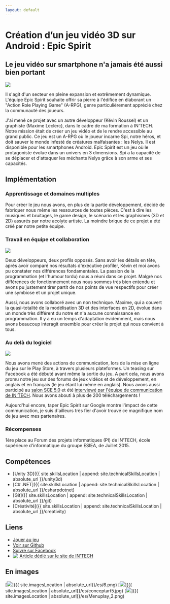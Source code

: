 ```yaml
---
layout: default
---
```

# Création d’un jeu vidéo 3D sur Android : Epic Spirit

## Le jeu vidéo sur smartphone n'a jamais été aussi bien portant

<img src="{{ site.imagesLocation | absolute_url}}/es/EpicSpiritLogo.png" class="realization-mini"/>

Il s'agit d'un secteur en pleine expansion et extrêmement dynamique. L'équipe Epic Spirit souhaite offrir sa pierre à l'édifice en élaborant un "Action Role Playing Game" (A-RPG), genre particulièrement apprécié chez la communauté des joueurs.

J'ai mené ce projet avec un autre développeur (Kévin Roussel) et un graphiste (Maxime Leclerc), dans le cadre de ma formation à IN'TECH.
Notre mission était de créer un jeu vidéo et de le rendre accessible au grand public. Ce jeu est un A-RPG où le joueur incarne Spi, notre héros, et doit sauver le monde infesté de créatures malfaisantes : les Nelys. Il est disponible pour les smartphones Android. Epic Spirit est un jeu où le protagoniste évolue dans un univers en 3 dimensions. Spi a la capacité de se déplacer et d'attaquer les méchants Nelys grâce à son arme et ses capacités.

## Implémentation

### Apprentissage et domaines multiples

Pour créer le jeu nous avons, en plus de la partie développement, décidé de fabriquer nous même les ressources de toutes pièces. C'est à dire les musiques et bruitages, le game design, le scénario et les graphismes (3D et 2D) assurés par notre acolyte artiste. La moindre brique de ce projet a été créé par notre petite équipe.

### Travail en équipe et collaboration

<img src="{{ site.imagesLocation | absolute_url}}/es/Chibi.png" class="realization-mini"/>

Deux développeurs, deux profils opposés. Sans avoir les détails en tête, après avoir comparé nos résultats d'exécutive profiler, Kévin et moi avons pu constater nos différences fondamentales. La passion de la programmation (et l'humour tordu) nous a réuni dans ce projet. Malgré nos différences de fonctionnement nous nous sommes très bien entendu et avons pu justement tirer partit de nos points de vue respectifs pour créer une symbiose et un projet unique.

Aussi, nous avons collaboré avec un non technique. Maxime, qui a couvert la quasi-totalité de la modélisation 3D et des interfaces en 2D, évolue dans un monde très différent du notre et n'a aucune connaissance en programmation. Il y a eu un temps d'adaptation évidemment, mais nous avons beaucoup interagit ensemble pour créer le projet qui nous convient à tous.

### Au delà du logiciel

<img src="{{ site.imagesLocation | absolute_url}}/es/SpiLogo.png" class="realization-mini"/>

Nous avons mené des actions de communication, lors de la mise en ligne du jeu sur le Play Store, à travers plusieurs plateformes. Un teasing sur Facebook a été débuté avant même la sortie du jeu. A part cela, nous avons promu notre jeu sur des forums de jeux vidéos et de développement, en anglais et en français (le jeu étant lui même en anglais). Nous avons aussi participé au [salon SCE 5.0](https://www.intechinfo.fr/projects/sce-5-0/) et été [interviewé par l'équipe de communication de IN'TECH](https://www.intechinfo.fr/jeu-video-intech-epic-spirit/).
Nous avons abouti à plus de 200 téléchargements !

Aujourd'hui encore, taper Epic Spirit sur Google montre l'impact de cette communication, je suis d'ailleurs très fier d'avoir trouvé ce magnifique nom de jeu avec mes partenaires.

### Récompenses

1ère place au Forum des projets informatiques (PI) de IN'TECH, école supérieure d'informatique du groupe ESIEA, de Juillet 2015.

## Compétences

* [Unity 3D]({{ site.skillsLocation | append: site.technicalSkillsLocation | absolute_url }}/unity3d)
* [C# .NET]({{ site.skillsLocation | append: site.technicalSkillsLocation | absolute_url }}/csharpdotnet)
* [Git]({{ site.skillsLocation | append: site.technicalSkillsLocation | absolute_url }}/git)
* [Créativité]({{ site.skillsLocation | append: site.technicalSkillsLocation | absolute_url }}/creativity)

## Liens

* <a href="https://play.google.com/store/apps/details?id=fr.epicspirit&hl=fr" target="_blank" class="fab fa-google-play fa-lg"> Jouer au jeu</a>
* <a href="https://github.com/EpicSpirit/EpicSpirit" target="_blank" class="fab fa-github fa-lg"> Voir sur Github</a>
* <a href="https://www.facebook.com/epicspiritrpg/" target="_blank" class="fab fa-facebook fa-lg"> Suivre sur Facebook</a>
* <img src="{{ site.imagesLocation | absolute_url}}/logo_intech.png" style="float: left; margin-right: 5px;"/><a href="https://www.intechinfo.fr/jeu-video-intech-epic-spirit/" target="_blank" class="fab fa-lg"> Article dédié sur le site de IN'TECH</a>

## En images

[<img src="{{ site.imagesLocation | absolute_url}}/es/6.png" class="realization-mini border"/>]({{ site.imagesLocation | absolute_url}}/es/6.png)
[<img src="{{ site.imagesLocation | absolute_url}}/es/conceptart5.jpg" class="realization-mini border"/>]({{ site.imagesLocation | absolute_url}}/es/conceptart5.jpg)
[<img src="{{ site.imagesLocation | absolute_url}}/es/Menuplay_2.png" class="realization-mini border"/>]({{ site.imagesLocation | absolute_url}}/es/Menuplay_2.png)
